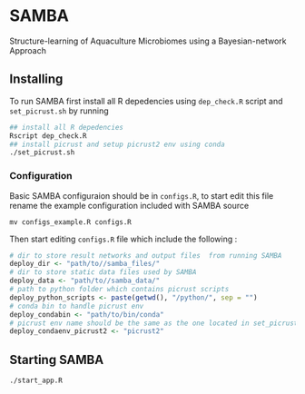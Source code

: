# SAMBA
Structure-learning of Aquaculture Microbiomes using a Bayesian-network Approach

## Installing
To run SAMBA first install all R depedencies using ```dep_check.R``` script and ```set_picrust.sh``` by running
```bash
## install all R depedencies
Rscript dep_check.R
## install picrust and setup picrust2 env using conda
./set_picrust.sh
```
### Configuration
Basic SAMBA configuraion should be in ```configs.R```, to start edit this file rename the example configuration included with SAMBA source
```
mv configs_example.R configs.R
``` 

Then start editing ```configs.R``` file which include the following :

```R
# dir to store result networks and output files  from running SAMBA 
deploy_dir <- "path/to//samba_files/"
# dir to store static data files used by SAMBA
deploy_data <- "path/to//samba_data/"
# path to python folder which contains picrust scripts
deploy_python_scripts <- paste(getwd(), "/python/", sep = "")
# conda bin to handle picrust env
deploy_condabin <- "path/to/bin/conda"
# picrust env name should be the same as the one located in set_picrust.sh script
deploy_condaenv_picrust2 <- "picrust2"
``` 

## Starting SAMBA
```bash
./start_app.R
```
